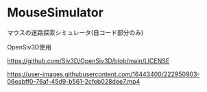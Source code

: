 # MouseSimulator
マウスの迷路探索シミュレータ(自コード部分のみ)

OpenSiv3D使用

https://github.com/Siv3D/OpenSiv3D/blob/main/LICENSE

https://user-images.githubusercontent.com/16443400/222950903-06eabff0-76af-45d9-b561-2cfeb028dee7.mp4


